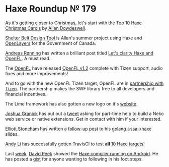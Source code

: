 [_template]: roundup.html
# Haxe Roundup № 179

As it's getting closer to Christmas, let's start with the [Top 10 Haxe Christmas Carols][link 1] by [Allan Dowdeswell][link 2].

[Shelter Belt Design Tool][link 3] is Allan's summer project using Haxe and [OpenLayers][link 4] for the Government of Canada.

[Andreas Rønning][link 5] has written a brilliant post titled [Let's clarity Haxe and OpenFL][link 6]. A must read.

The [OpenFL][link 7] have released [OpenFL v1.2][link 8] complete with Tizen support, audio fixes and more improvements!

And to go with the new OpenFL Tizen target, OpenFL are in [partnership with Tizen][link 9]. The partnership makes the SWF library free to all developers and financial incentives.

The Lime framework has also gotten a new logo on it's [website][link 10].

[Joshua Granick][link 11] has put out a [tweet][link 12] asking for part-time help to build a Neko web service or native extensions. Get in contact with him if your interested.

[Elliott Stoneham][link 13] has written a [follow-up post][link 14] to his [golang->ssa->haxe][link 15] slides.

[Andy Li][link 16] has successfully gotten TravisCI to test __all__ [10 Haxe targets][link 17]!

Last [week][link 18], [David Peek][link 19] showed the [Haxe compiler running on Android][link 20]. He has posted a [gist][link 21] for anyone wanting to following in his foot steps.

[link 1]: http://www.confidant.ca/blog/2013/the-top-ten-haxe-christmas-carols/ "Top 10 Haxe Christmas Carols"
[link 2]: https://twitter.com/confidant_ca "Allan Dowdeswell"
[link 3]: http://aafc.confidant.ca/index-eng.html "Shelter Belt Design Tool"
[link 4]: http://openlayers.org/ "OpenLayers"
[link 5]: https://twitter.com/sunjammer "Andreas Rønning"
[link 6]: http://blog.furusystems.com/2013/12/lets-clarify-haxe-and-openfl/ "Let&#8217;s clarity Haxe and OpenFL"
[link 7]: https://twitter.com/Open_FL "OpenFL"
[link 8]: http://www.openfl.org/company/blog/2013/12/10/openfl-1-2-with-new-tizen-support/ "OpenFL v1.2"
[link 9]: http://www.openfl.org/tizen-partnership/ "partnership with Tizen"
[link 10]: http://www.limeframework.com/ "website"
[link 11]: https://twitter.com/singmajesty "Joshua Granick"
[link 12]: https://twitter.com/singmajesty/status/410436763836882945 "tweet"
[link 13]: https://twitter.com/ElliottStoneham "Elliott Stoneham"
[link 14]: http://blog.gopheracademy.com/day-08-dr-who-and-the-mutant-go-compilers "follow-up post"
[link 15]: https://speakerdeck.com/elliott5/ssa "golang->ssa->haxe"
[link 16]: https://twitter.com/andy_li "Andy Li"
[link 17]: https://github.com/HaxeFoundation/haxe/pull/2429 "10 Haxe targets"
[link 18]: http://blog.skialbainn.com/post/69072230230/haxe-roundup-178 "week"
[link 19]: https://twitter.com/DavidPeek "David Peek"
[link 20]: http://imgur.com/IaQguK6 "Haxe compiler running on Android"
[link 21]: https://gist.github.com/dpeek/7803958 "gist"

